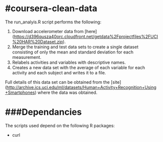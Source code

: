 #coursera-clean-data
===================

The run_analyis.R script performs the following:

1. Download accelerometer data from [here] (https://d396qusza40orc.cloudfront.net/getdata%2Fprojectfiles%2FUCI%20HAR%20Dataset.zip).
2. Merge the training and test data sets to create a single dataset consisting of only the mean and standard deviation for each measurement. 
3. Relabels activities and variables with descriptive names.
4. Creates a new data set with the average of each variable for each activity and each subject and writes it to a file. 


Full details of this data set can be obtained from the [site] (http://archive.ics.uci.edu/ml/datasets/Human+Activity+Recognition+Using+Smartphones) where the data was obtained.

###Dependancies
=============
The scripts used depend on the following R packages: 

* curl
